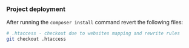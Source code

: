### Project deployment ###

After running the `composer install` command revert the following files:

```bash
# .htaccess - checkout due to websites mapping and rewrite rules
git checkout .htaccess 
```
